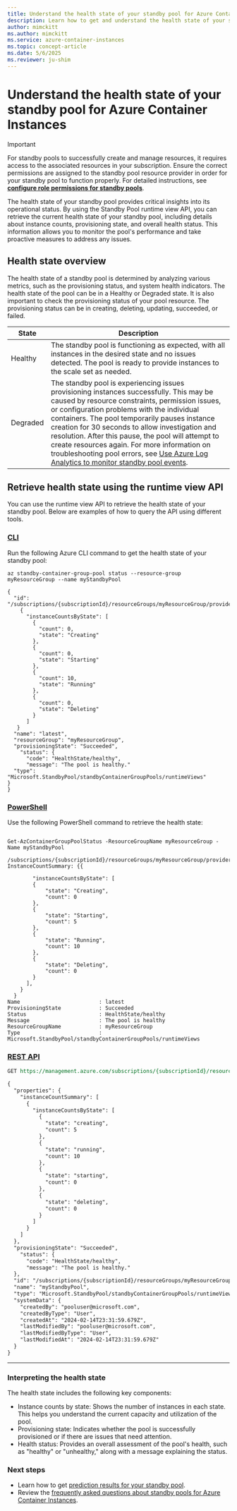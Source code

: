 ```yaml
---
title: Understand the health state of your standby pool for Azure Container Instances
description: Learn how to get and understand the health state of your standby pool for Azure Container Instances using the runtime view API.
author: mimckitt
ms.author: mimckitt
ms.service: azure-container-instances
ms.topic: concept-article
ms.date: 5/6/2025
ms.reviewer: ju-shim
---
```


# Understand the health state of your standby pool for Azure Container Instances

> [!IMPORTANT]
> For standby pools to successfully create and manage resources, it requires access to the associated resources in your subscription. Ensure the correct permissions are assigned to the standby pool resource provider in order for your standby pool to function properly. For detailed instructions, see **[configure role permissions for standby pools](container-instances-standby-pool-configure-permissions.md)**.

The health state of your standby pool provides critical insights into its operational status. By using the Standby Pool runtime view API, you can retrieve the current health state of your standby pool, including details about instance counts, provisioning state, and overall health status. This information allows you to monitor the pool's performance and take proactive measures to address any issues.

## Health state overview

The health state of a standby pool is determined by analyzing various metrics, such as the provisioning status, and system health indicators. The health state of the pool can be in a Healthy or Degraded state. It is also important to check the provisioning status of your pool resource. The provisioning status can be in creating, deleting, updating, succeeded, or failed. 

| State | Description | 
|---|---|
| Healthy | The standby pool is functioning as expected, with all instances in the desired state and no issues detected. The pool is ready to provide instances to the scale set as needed. |
| Degraded | The standby pool is experiencing issues provisioning instances successfully. This may be caused by resource constraints, permission issues, or configuration problems with the individual containers. The pool temporarily pauses instance creation for 30 seconds to allow investigation and resolution. After this pause, the pool will attempt to create resources again. For more information on troubleshooting pool errors, see [Use Azure Log Analytics to monitor standby pool events](container-instances-standby-pools-monitor-pool-events.md). |

## Retrieve health state using the runtime view API

You can use the runtime view API to retrieve the health state of your standby pool. Below are examples of how to query the API using different tools.

### [CLI](#tab/cli)

Run the following Azure CLI command to get the health state of your standby pool:

```azurecli
az standby-container-group-pool status --resource-group myResourceGroup --name myStandbyPool

{
  "id": "/subscriptions/{subscriptionId}/resourceGroups/myResourceGroup/providers/Microsoft.StandbyPool/standbyContainerGroupPools/myStandbyPool/runtimeViews/latest",
    {
      "instanceCountsByState": [
        {
          "count": 0,
          "state": "Creating"
        },
        {
          "count": 0,
          "state": "Starting"
        },
        {
          "count": 10,
          "state": "Running"
        },
        {
          "count": 0,
          "state": "Deleting"
        }
      ]
   }
  "name": "latest",
  "resourceGroup": "myResourceGroup",
  "provisioningState": "Succeeded",
    "status": {
      "code": "HealthState/healthy",
      "message": "The pool is healthy."
  "type": "Microsoft.StandbyPool/standbyContainerGroupPools/runtimeViews"
}
}

```

### [PowerShell](#tab/powershell)
Use the following PowerShell command to retrieve the health state:

```azurepowershell

Get-AzContainerGroupPoolStatus -ResourceGroupName myResourceGroup -Name myStandbyPool

/subscriptions/{subscriptionId}/resourceGroups/myResourceGroup/providers/Microsoft.StandbyPool/standbyContainerGroupPools/mmyStandbyPool/runtimeViews/latest
InstanceCountSummary: {{

        "instanceCountsByState": [
        {
            "state": "Creating",
            "count": 0
        },
        {
            "state": "Starting",
            "count": 5
        },
        {
            "state": "Running",
            "count": 10
        },
        {
            "state": "Deleting",
            "count": 0
        }
      ],
    }
  }
Name                         : latest
ProvisioningState            : Succeeded
Status                       : HealthState/healthy
Message                      : The pool is healthy
ResourceGroupName            : myResourceGroup
Type                         : Microsoft.StandbyPool/standbyContainerGroupPools/runtimeViews

```



### [REST API](#tab/rest)
```rest
GET https://management.azure.com/subscriptions/{subscriptionId}/resourceGroups/{resourceGroupName}/providers/Microsoft.StandbyPool/standbyContainerGroupPools/{standbyContainerGroupPool}/runtimeViews/{runtimeView}?api-version=2025-03-01

{
  "properties": {
    "instanceCountSummary": [
      {
        "instanceCountsByState": [
          {
            "state": "creating",
            "count": 5
          },
          {
            "state": "running",
            "count": 10
          },
          {
            "state": "starting",
            "count": 0
          },
          {
            "state": "deleting",
            "count": 0
          }
        ]
      }
    ]
  },
  "provisioningState": "Succeeded",
    "status": {
      "code": "HealthState/healthy",
      "message": "The pool is healthy."
  },
  "id": "/subscriptions/{subscriptionId}/resourceGroups/myResourceGroup/providers/Microsoft.StandbyPool/standbyContainerGroupPools/pool/runtimeViews/latest",
  "name": "myStandbyPool",
  "type": "Microsoft.StandbyPool/standbyContainerGroupPools/runtimeViews",
  "systemData": {
    "createdBy": "pooluser@microsoft.com",
    "createdByType": "User",
    "createdAt": "2024-02-14T23:31:59.679Z",
    "lastModifiedBy": "pooluser@microsoft.com",
    "lastModifiedByType": "User",
    "lastModifiedAt": "2024-02-14T23:31:59.679Z"
  }
}

```

---

### Interpreting the health state
The health state includes the following key components:

- Instance counts by state: Shows the number of instances in each state. This helps you understand the current capacity and utilization of the pool.
- Provisioning state: Indicates whether the pool is successfully provisioned or if there are issues that need attention.
- Health status: Provides an overall assessment of the pool's health, such as "healthy" or "unhealthy," along with a message explaining the status.


### Next steps
- Learn how to get [prediction results for your standby pool](container-instances-standby-pool-prediction-results.md).
- Review the [frequently asked questions about standby pools for Azure Container Instances](container-instances-standby-pool-faq.md).
